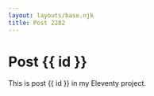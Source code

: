 ```yaml
---
layout: layouts/base.njk
title: Post 2282
---
```


# Post {{ id }}

This is post {{ id }} in my Eleventy project.
